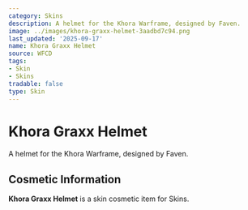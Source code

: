 ```yaml
---
category: Skins
description: A helmet for the Khora Warframe, designed by Faven.
image: ../images/khora-graxx-helmet-3aadbd7c94.png
last_updated: '2025-09-17'
name: Khora Graxx Helmet
source: WFCD
tags:
- Skin
- Skins
tradable: false
type: Skin
---
```


# Khora Graxx Helmet

A helmet for the Khora Warframe, designed by Faven.

## Cosmetic Information

**Khora Graxx Helmet** is a skin cosmetic item for Skins.

